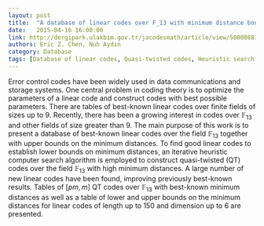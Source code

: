 ```yaml
---
layout: post
title:  "A database of linear codes over F_13 with minimum distance bounds and new quasi-twisted codes from a heuristic search algorithm"
date:   2015-04-16 16:00:00
link: http://dergipark.ulakbim.gov.tr/jacodesmath/article/view/5000088121
authors: Eric Z. Chen, Nuh Aydın
category: Database
tags: [Database of linear codes, Quasi-twisted codes, Heuristic search algorithm, Iterative search]
---
```

 Error control codes have been widely used in data communications and storage systems. One central problem in coding theory is to optimize the parameters of a linear code and construct codes with best possible parameters. There are tables of best-known linear codes over finite fields of sizes up to 9. Recently, there has been a growing interest in codes over $\mathbb{F}_{13}$ and other fields of size greater than 9. The main purpose of this work is to present a database of best-known linear codes over the field $\mathbb{F}_{13}$ together with upper bounds on the minimum distances. To find good linear codes to establish lower bounds on minimum distances, an iterative heuristic computer search algorithm is employed to construct quasi-twisted (QT) codes over the field $\mathbb{F}_{13}$ with high minimum distances. A large number of new linear codes have been found, improving previously best-known results. Tables of $[pm, m]$ QT codes over $\mathbb{F}_{13}$ with best-known minimum distances as well as a table of lower and upper bounds on the minimum distances for linear codes of length up to 150 and dimension up to 6 are presented.


